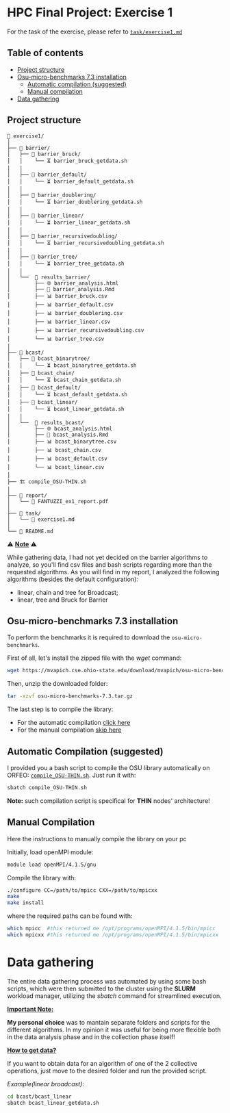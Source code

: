 # HPC Final Project: Exercise 1

For the task of the exercise, please refer to [`task/exercise1.md`](task/exercise1.md)

## Table of contents
- [Project structure](#project-structure)
- [Osu-micro-benchmarks 7.3 installation](#osu-micro-benchmarks-73-installation)
    - [Automatic compilation (suggested)](#automatic-compilation-suggested)
    - [Manual compilation](#manual-compilation)
- [Data gathering](#data-gathering)

## Project structure

```
📂 exercise1/
│ 
├── 📂 barrier/
│   ├── 📂 barrier_bruck/
│   │    └── ⏳ barrier_bruck_getdata.sh
│   │
│   ├── 📂 barrier_default/
│   │    └── ⏳ barrier_default_getdata.sh
│   │
│   ├── 📂 barrier_doublering/
│   │    └── ⏳ barrier_doublering_getdata.sh
│   │
│   ├── 📂 barrier_linear/
│   │    └── ⏳ barrier_linear_getdata.sh
│   │
│   ├── 📂 barrier_recursivedoubling/
│   │    └── ⏳ barrier_recursivedoubling_getdata.sh
│   │
│   ├── 📂 barrier_tree/
│   │    └── ⏳ barrier_tree_getdata.sh
│   │
│   └──  📂 results_barrier/
│        ├── 🌐 barrier_analysis.html
│        ├── 🔎 barrier_analysis.Rmd
│        ├── 📊 barrier_bruck.csv
│        ├── 📊 barrier_default.csv
│        ├── 📊 barrier_doublering.csv
│        ├── 📊 barrier_linear.csv
│        ├── 📊 barrier_recursivedoubling.csv
│        └── 📊 barrier_tree.csv
│ 
├── 📂 bcast/
│   ├── 📂 bcast_binarytree/
│   │    └── ⏳ bcast_binarytree_getdata.sh
│   ├── 📂 bcast_chain/
│   │    └── ⏳ bcast_chain_getdata.sh
│   ├── 📂 bcast_default/
│   │    └── ⏳ bcast_default_getdata.sh
│   ├── 📂 bcast_linear/
│   │    └── ⏳ bcast_linear_getdata.sh
│   │
│   └──  📂 results_bcast/
│        ├── 🌐 bcast_analysis.html
│        ├── 🔎 bcast_analysis.Rmd
│        ├── 📊 bcast_binarytree.csv
│        ├── 📊 bcast_chain.csv
│        ├── 📊 bcast_default.csv
│        └── 📊 bcast_linear.csv
│
├── 🏗️ compile_OSU-THIN.sh
│
├── 📂 report/
│   └── 📝 FANTUZZI_ex1_report.pdf
│
├── 📂 task/
│   └── 📄 exercise1.md
│
└── 📰 README.md

```

⚠️  **<u>Note</u>** ⚠️ 

While gathering data, I had not yet decided on the barrier algorithms to analyze, so you'll find csv files and bash scripts regarding more than the requested algorithms. As you will find in my report, I analyzed the following algorithms (besides the default configuration):
- linear, chain and tree for Broadcast;
- linear, tree and Bruck for Barrier

## Osu-micro-benchmarks 7.3 installation

To perform the benchmarks it is required to download the `osu-micro-benchmarks`.

First of all, let's install the zipped file with the *wget* command:

```bash
wget https://mvapich.cse.ohio-state.edu/download/mvapich/osu-micro-benchmarks-7.3.tar.gz
```

Then, unzip the downloaded folder:

```bash
tar -xzvf osu-micro-benchmarks-7.3.tar.gz
```
The last step is to compile the library:

- For the automatic compilation [click here](#automatic-compilation) 
- For the manual compilation [skip here](#manual-compilation)

## Automatic Compilation (suggested)

I provided you a bash script to compile the OSU library automatically on ORFEO: [`compile_OSU-THIN.sh`](./compile_OSU-THIN.sh). Just run it with:

```bash
sbatch compile_OSU-THIN.sh
```

**Note:** such compilation script is specifical for **THIN** nodes' architecture!

## Manual Compilation

Here the instructions to manually compile the library on your pc

Initially, load openMPI module:

```bash
module load openMPI/4.1.5/gnu
```

Compile the library with:

```bash
./configure CC=/path/to/mpicc CXX=/path/to/mpicxx
make
make install
```

where the required paths can be found with:

```bash
which mpicc  #this returned me /opt/programs/openMPI/4.1.5/bin/mpicc
which mpicxx #this returned me /opt/programs/openMPI/4.1.5/bin/mpicxx 
```

# Data gathering

The entire data gathering process was automated by using some bash scripts, which were then submitted to the cluster using the **SLURM** workload manager, utilizing the *sbatch* command for streamlined execution.

**<u>Important Note:</u>** 

**My personal choice** was to mantain separate folders and scripts for the different algorithms. In my opinion it was useful for being more flexible both in the data analysis phase and in the collection phase itself!

**<u>How to get data?</u>** 

If you want to obtain data for an algorithm of one of the 2 collective operations, just move to the desired folder and run the provided script. 

*Example(linear broadcast)*:
```bash
cd bcast/bcast_linear
sbatch bcast_linear_getdata.sh
```

